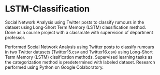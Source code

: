 # LSTM-Classification
Social Network Analysis using Twitter posts to classify rumours in the dataset using Long-Short Term Memory (LSTM) classification method.
Done as a course project with a classmate with supervision of department professor.

Performed Social Network Analysis using Twitter posts to classify rumours in two Twitter datasets (Twitter15.csv and Twitter16.csv) 
using Long-Short Term Memory (LSTM) clssification methods.
Supervised learning tasks as the categorization method is predetermined with labeled dataset.
Research performed using Python on Google Colaboratory.

